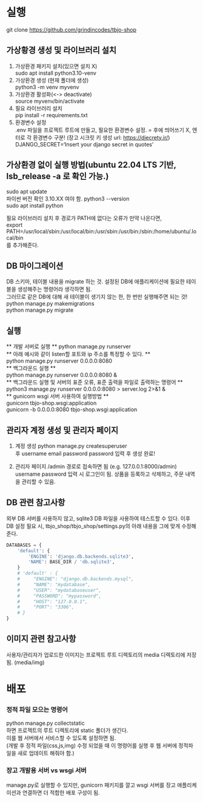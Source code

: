 # 실행
git clone https://github.com/grindincodes/tbjo-shop
## 가상황경 생성 및 라이브러리 설치 
1. 가상환경 패키지 설치(있으면 설치 X)  
sudo apt install python3.10-venv
2. 가상환경 생성 (현재 폴더에 생성)  
python3 -m venv myvenv
3. 가상환경 활성화(<-> deactivate)  
source myvenv/bin/activate
4. 필요 라이브러리 설치  
pip install -r requirements.txt
5. 환경변수 설정  
.env 파일을 프로젝트 루트에 만들고, 필요한 환경변수 설정. = 후에 띄어쓰기 X, 엔터로 각 환경변수 구분!  (장고 시크릿 키 생성 url: https://djecrety.ir/)  
DJANGO_SECRET=‘Insert your django secret in quotes’

## 가상환경 없이 실행 방법(ubuntu 22.04 LTS 기반, lsb_release -a 로 확인 가능.)

sudo apt update  
파이썬 버전 확인  3.10.XX 여야 함.
python3 --version  
sudo apt install python  

필요 라이브러리 설치 후 경로가 PATH에 없다는 오류가 만약 나온다면,  
export PATH=/usr/local/sbin:/usr/local/bin:/usr/sbin:/usr/bin:/sbin:/home/ubuntu/.local/bin  
를 추가해준다.  

## DB 마이그레이션
DB 스키마, 테이블 내용을 migrate 하는 것.
설정된 DB에 애플리케이션에 필요한 테이블을 생성해주는 명령어라 생각하면 됨.  
그러므로 같은 DB에 대해 새 테이블이 생기지 않는 한, 한 번만 실행해주면 되는 것!  
python manage.py makemigrations  
python manage.py migrate

## 실행
** 개발 서버로 실행 **
python manage.py runserver  
** 아래 예시와 같이 listen할 포트와 ip 주소를 특정할 수 있다. **  
python manage.py runserver 0.0.0.0:8080  
** 백그라운드 실행 **  
python manage.py runserver 0.0.0.0:8080 &  
** 백그라운드 실행 및 서버의 표준 오류, 표준 출력을 파일로 출력하는 명령어 **  
python3 manage.py runserver 0.0.0.0:8080 > server.log 2>&1 &  
** gunicorn wsgi 서버 사용하여 실행방법 **  
gunicorn tbjo-shop.wsgi:application  
gunicorn -b 0.0.0.0:8080 tbjo-shop.wsgi:application  
## 관리자 계정 생성 및 관리자 페이지  
1. 계정 생성
python manage.py createsuperuser  
후
username
email
password
password
입력 후
생성 완료!

2. 관리자 페이지
/admin 경로로 접속하면 됨 (e.g. 127.0.0.1:8000/admin)
username
password
입력 시 로그인이 됨.
상품을 등록하고 삭제하고, 
주문 내역을 관리할 수 있음.

## DB 관련 참고사항
외부 DB 서버를 사용하지 않고, sqlite3 DB 파일을 사용하여 테스트할 수 있다.
이후 DB 설정 필요 시, tbjo_shop/tbjo_shop/settings.py의 아래 내용을 그에 맞게 수정해준다.
```python
DATABASES = {
    'default': {
        'ENGINE': 'django.db.backends.sqlite3',
        'NAME': BASE_DIR / 'db.sqlite3',
    }
    # 'default' : {
    #     "ENGINE": "django.db.backends.mysql",
    #     "NAME": "mydatabase",
    #     "USER": "mydatabaseuser",
    #     "PASSWORD": "mypassword",
    #     "HOST": "127.0.0.1",
    #     "PORT": "3306",
    # }
}
```
## 이미지 관련 참고사항
사용자/관리자가 업로드한 이미지는 프로젝트 루트 디렉토리의 media 디렉토리에 저장됨. (media/img)

# 배포

### 정적 파일 모으는 명령어  
python manage.py collectstatic  
하면 프로젝트의 루트 디렉토리에 static 폴더가 생긴다.  
이를 웹 서버에서 서비스할 수 있도록 설정하면 됨.  
(개발 후 정적 파일(css,js,img) 수정 되었을 때 이 명령어를 실행 후 웹 서버에 정적파일을 새로 업데이트 해줘야 함.)

### 장고 개발용 서버 vs wsgi 서버
manage.py로 실행할 수 있지만,
gunicorn 패키지를 깔고 wsgi 서버를 장고 애플리케이션과 연결하면 더 적합한 배포 구성이 됨.
